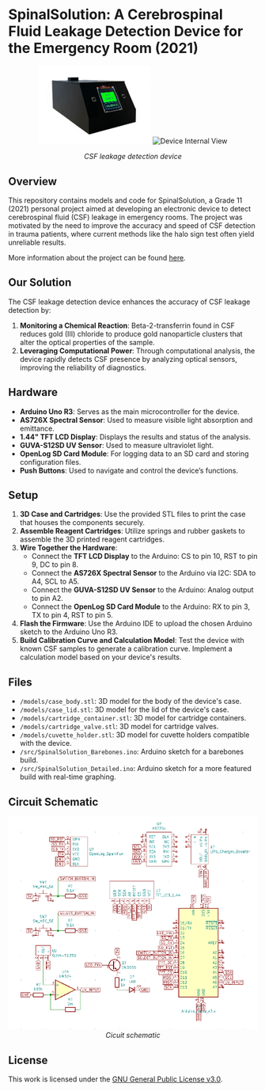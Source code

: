 # SpinalSolution: A Cerebrospinal Fluid Leakage Detection Device for the Emergency Room (2021)

<p align="center">
  <img src="./images/device_1.png" alt="Device Photo" width="45%">
  <img src="./images/device_2.png" alt="Device Internal View" width="45%">
</p>
<p align="center"><i>CSF leakage detection device</i></p>

## Overview

This repository contains models and code for SpinalSolution, a Grade 11 (2021) personal project aimed at developing an electronic device to detect cerebrospinal fluid (CSF) leakage in emergency rooms. The project was motivated by the need to improve the accuracy and speed of CSF detection in trauma patients, where current methods like the halo sign test often yield unreliable results.

More information about the project can be found [here](https://projectboard.world/ysc/project/spinal-solution-developing-an-electronic-device-to-detect-cerebrospinal-fluid-in-the-emergency-room).

## Our Solution

The CSF leakage detection device enhances the accuracy of CSF leakage detection by:

1. **Monitoring a Chemical Reaction**: Beta-2-transferrin found in CSF reduces gold (III) chloride to produce gold nanoparticle clusters that alter the optical properties of the sample.
2. **Leveraging Computational Power**: Through computational analysis, the device rapidly detects CSF presence by analyzing optical sensors, improving the  reliability of diagnostics.

## Hardware

- **Arduino Uno R3**: Serves as the main microcontroller for the device.
- **AS726X Spectral Sensor**: Used to measure visible light absorption and emittance.
- **1.44" TFT LCD Display**: Displays the results and status of the analysis.
- **GUVA-S12SD UV Sensor**: Used to measure ultraviolet light.
- **OpenLog SD Card Module**: For logging data to an SD card and storing configuration files.
- **Push Buttons**: Used to navigate and control the device’s functions.

## Setup

1. **3D Case and Cartridges**: Use the provided STL files to print the case that houses the components securely.
2. **Assemble Reagent Cartridges**: Utilize springs and rubber gaskets to assemble the 3D printed reagent cartridges.
3. **Wire Together the Hardware**:
    - Connect the **TFT LCD Display** to the Arduino: CS to pin 10, RST to pin 9, DC to pin 8.
    - Connect the **AS726X Spectral Sensor** to the Arduino via I2C: SDA to A4, SCL to A5.
    - Connect the **GUVA-S12SD UV Sensor** to the Arduino: Analog output to pin A2.
    - Connect the **OpenLog SD Card Module** to the Arduino: RX to pin 3, TX to pin 4, RST to pin 5.
4. **Flash the Firmware**: Use the Arduino IDE to upload the chosen Arduino sketch to the Arduino Uno R3.
5. **Build Calibration Curve and Calculation Model**: Test the device with known CSF samples to generate a calibration curve. Implement a calculation model based on your device's results.

## Files

- `/models/case_body.stl`: 3D model for the body of the device's case.
- `/models/case_lid.stl`: 3D model for the lid of the device's case.
- `/models/cartridge_container.stl`: 3D model for cartridge containers.
- `/models/cartridge_valve.stl`: 3D model for cartridge valves.
- `/models/cuvette_holder.stl`: 3D model for cuvette holders compatible with the device.
- `/src/SpinalSolution_Barebones.ino`: Arduino sketch for a barebones build.
- `/src/SpinalSolution_Detailed.ino`: Arduino sketch for a more featured build with real-time graphing.

## Circuit Schematic

<p align="center">
  <img src="./images/circuit.png" alt="Circuit schematic">
  <i>Cicuit schematic</i>
</p>


## License

This work is licensed under the [GNU General Public License v3.0](https://www.gnu.org/licenses/gpl-3.0.en.html).

